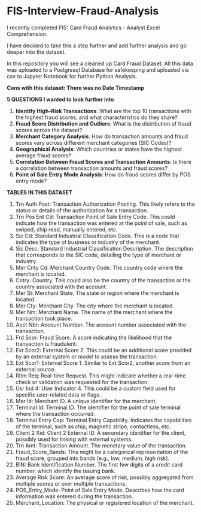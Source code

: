 # FIS-Interview-Fraud-Analysis

I recently completed FIS' Card Fraud Analytics - Analyst Excel Comprehension.

I have decided to take this a step further and add further analysis and go deeper into the dataset. 

In this repository you will see a cleaned up Card Fraud Dataset. All this data was uploaded to a Postgresql Database for safekeeping and uploaded via csv to Jupyter Notebook for further Python Analysis. 

**Cons with this dataset: There was no Date Timestamp** 


**5 QUESTIONS I wanted to look further into**
1. **Identify High-Risk Transactions**: What are the top 10 transactions with the highest fraud scores, and what characteristics do they share?
2. **Fraud Score Distribution and Outliers**: What is the distribution of fraud scores across the dataset?
3. **Merchant Category Analysis**: How do transaction amounts and fraud scores vary across different merchant categories (SIC Codes)?
4. **Geographical Analysis**: Which countries or states have the highest average fraud scores?
5. **Correlation Between Fraud Scores and Transaction Amounts**: Is there a correlation between transaction amounts and fraud scores?
6. **Point of Sale Entry Mode Analysis**: How do fraud scores differ by POS entry mode?


**TABLES IN THIS DATASET**
1. Trn Auth Post: Transaction Authorization Posting. This likely refers to the status or details of the authorization for a transaction.
2. Trn Pos Ent Cd: Transaction Point of Sale Entry Code. This could indicate how the transaction was entered at the point of sale, such as swiped, chip read, manually entered, etc.
2. Sic Cd: Standard Industrial Classification Code. This is a code that indicates the type of business or industry of the merchant.
4. Sic Desc: Standard Industrial Classification Description. The description that corresponds to the SIC code, detailing the type of merchant or industry.
5. Mer Cnty Cd: Merchant Country Code. The country code where the merchant is located.
6. Cntry: Country. This could also be the country of the transaction or the country associated with the account.
7. Mer St: Merchant State. The state or region where the merchant is located.
8. Mer Cty: Merchant City. The city where the merchant is located.
9. Mer Nm: Merchant Name. The name of the merchant where the transaction took place.
10. Acct Nbr: Account Number. The account number associated with the transaction.
11. Frd Scor: Fraud Score. A score indicating the likelihood that the transaction is fraudulent.
12. Ext Scor2: External Score 2. This could be an additional score provided by an external system or model to assess the transaction.
13. Ext Scor1: External Score 1. Similar to Ext Scor2, another score from an external source.
14. Rltm Req: Real-time Request. This might indicate whether a real-time check or validation was requested for the transaction.
15. Usr Ind 4: User Indicator 4. This could be a custom field used for specific user-related data or flags.
16. Mer Id: Merchant ID. A unique identifier for the merchant.
17. Terminal Id: Terminal ID. The identifier for the point of sale terminal where the transaction occurred.
18. Terminal Entry Cap: Terminal Entry Capability. Indicates the capabilities of the terminal, such as chip, magnetic stripe, contactless, etc.
19. Client 2 Xid: Client 2 External ID. A secondary identifier for the client, possibly used for linking with external systems.
20. Trn Amt: Transaction Amount. The monetary value of the transaction.
21. Fraud_Score_Bands: This might be a categorical representation of the fraud score, grouped into bands (e.g., low, medium, high risk).
22. BIN: Bank Identification Number. The first few digits of a credit card number, which identify the issuing bank.
23. Average Risk Score: An average score of risk, possibly aggregated from multiple scores or over multiple transactions.
24. POS_Entry_Mode: Point of Sale Entry Mode. Describes how the card information was entered during the transaction.
25. Merchant_Location: The physical or registered location of the merchant.

